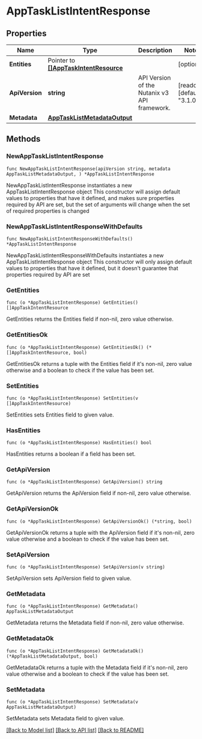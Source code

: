 # AppTaskListIntentResponse

## Properties

Name | Type | Description | Notes
------------ | ------------- | ------------- | -------------
**Entities** | Pointer to [**[]AppTaskIntentResource**](AppTaskIntentResource.md) |  | [optional] 
**ApiVersion** | **string** | API Version of the Nutanix v3 API framework. | [readonly] [default to "3.1.0"]
**Metadata** | [**AppTaskListMetadataOutput**](AppTaskListMetadataOutput.md) |  | 

## Methods

### NewAppTaskListIntentResponse

`func NewAppTaskListIntentResponse(apiVersion string, metadata AppTaskListMetadataOutput, ) *AppTaskListIntentResponse`

NewAppTaskListIntentResponse instantiates a new AppTaskListIntentResponse object
This constructor will assign default values to properties that have it defined,
and makes sure properties required by API are set, but the set of arguments
will change when the set of required properties is changed

### NewAppTaskListIntentResponseWithDefaults

`func NewAppTaskListIntentResponseWithDefaults() *AppTaskListIntentResponse`

NewAppTaskListIntentResponseWithDefaults instantiates a new AppTaskListIntentResponse object
This constructor will only assign default values to properties that have it defined,
but it doesn't guarantee that properties required by API are set

### GetEntities

`func (o *AppTaskListIntentResponse) GetEntities() []AppTaskIntentResource`

GetEntities returns the Entities field if non-nil, zero value otherwise.

### GetEntitiesOk

`func (o *AppTaskListIntentResponse) GetEntitiesOk() (*[]AppTaskIntentResource, bool)`

GetEntitiesOk returns a tuple with the Entities field if it's non-nil, zero value otherwise
and a boolean to check if the value has been set.

### SetEntities

`func (o *AppTaskListIntentResponse) SetEntities(v []AppTaskIntentResource)`

SetEntities sets Entities field to given value.

### HasEntities

`func (o *AppTaskListIntentResponse) HasEntities() bool`

HasEntities returns a boolean if a field has been set.

### GetApiVersion

`func (o *AppTaskListIntentResponse) GetApiVersion() string`

GetApiVersion returns the ApiVersion field if non-nil, zero value otherwise.

### GetApiVersionOk

`func (o *AppTaskListIntentResponse) GetApiVersionOk() (*string, bool)`

GetApiVersionOk returns a tuple with the ApiVersion field if it's non-nil, zero value otherwise
and a boolean to check if the value has been set.

### SetApiVersion

`func (o *AppTaskListIntentResponse) SetApiVersion(v string)`

SetApiVersion sets ApiVersion field to given value.


### GetMetadata

`func (o *AppTaskListIntentResponse) GetMetadata() AppTaskListMetadataOutput`

GetMetadata returns the Metadata field if non-nil, zero value otherwise.

### GetMetadataOk

`func (o *AppTaskListIntentResponse) GetMetadataOk() (*AppTaskListMetadataOutput, bool)`

GetMetadataOk returns a tuple with the Metadata field if it's non-nil, zero value otherwise
and a boolean to check if the value has been set.

### SetMetadata

`func (o *AppTaskListIntentResponse) SetMetadata(v AppTaskListMetadataOutput)`

SetMetadata sets Metadata field to given value.



[[Back to Model list]](../README.md#documentation-for-models) [[Back to API list]](../README.md#documentation-for-api-endpoints) [[Back to README]](../README.md)


